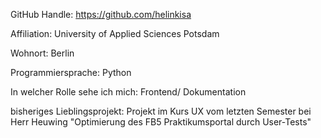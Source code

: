 GitHub Handle: https://github.com/helinkisa

Affiliation: University of Applied Sciences Potsdam

Wohnort: Berlin

Programmiersprache: Python

In welcher Rolle sehe ich mich: Frontend/ Dokumentation

bisheriges Lieblingsprojekt: Projekt im Kurs UX vom letzten Semester bei Herr Heuwing "Optimierung des FB5 Praktikumsportal durch User-Tests"
